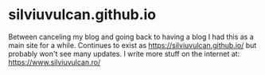 # silviuvulcan.github.io
Between canceling my blog and going back to having a blog I had this as a main site for a while. Continues to exist as https://silviuvulcan.github.io/ but probably won't see many updates. I write more stuff on the internet at: https://www.silviuvulcan.ro/

